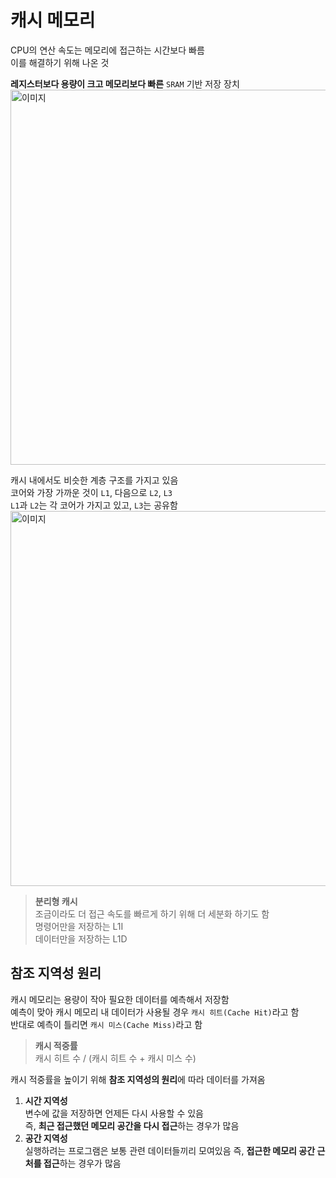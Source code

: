 # 캐시 메모리

CPU의 연산 속도는 메모리에 접근하는 시간보다 빠름  
이를 해결하기 위해 나온 것

**레지스터보다 용량이 크고 메모리보다 빠른** `SRAM` 기반 저장 장치  
<img src="https://github.com/user-attachments/assets/c452177c-3584-4f1c-864a-bfffd067b3a8" width="600" alt="이미지">

캐시 내에서도 비슷한 계층 구조를 가지고 있음  
코어와 가장 가까운 것이 `L1`, 다음으로 `L2`, `L3`  
`L1`과 `L2`는 각 코어가 가지고 있고, `L3`는 공유함  
<img src="https://github.com/user-attachments/assets/c0e4b8b0-3e21-460f-81a9-4c4bcc653abe" width="600" alt="이미지">

> **분리형 캐시**  
> 조금이라도 더 접근 속도를 빠르게 하기 위해 더 세분화 하기도 함  
> 명령어만을 저장하는 L1I  
> 데이터만을 저장하는 L1D

## 참조 지역성 원리

캐시 메모리는 용량이 작아 필요한 데이터를 예측해서 저장함  
예측이 맞아 캐시 메모리 내 데이터가 사용될 경우 `캐시 히트(Cache Hit)`라고 함  
반대로 예측이 틀리면 `캐시 미스(Cache Miss)`라고 함

> **캐시 적중률**  
> 캐시 히트 수 / (캐시 히트 수 + 캐시 미스 수)

캐시 적중률을 높이기 위해 **참조 지역성의 원리**에 따라 데이터를 가져옴

1. **시간 지역성**  
   변수에 값을 저장하면 언제든 다시 사용할 수 있음  
   즉, **최근 접근했던 메모리 공간을 다시 접근**하는 경우가 많음
2. **공간 지역성**  
   실행하려는 프로그램은 보통 관련 데이터들끼리 모여있음
   즉, **접근한 메모리 공간 근처를 접근**하는 경우가 많음